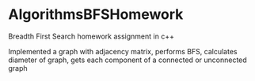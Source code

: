 # AlgorithmsBFSHomework
Breadth First Search homework assignment in c++

Implemented a graph with adjacency matrix, performs BFS, calculates diameter of graph, gets each component of a connected or unconnected graph
